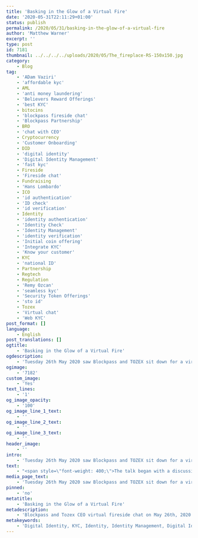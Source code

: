 ```yaml
---
title: 'Basking in the Glow of a Virtual Fire'
date: '2020-05-31T22:11:29+01:00'
status: publish
permalink: /2020/05/31/basking-in-the-glow-of-a-virtual-fire
author: 'Matthew Warner'
excerpt: ''
type: post
id: 7181
thumbnail: ../../../../uploads/2020/05/The_fireplace-RS-150x150.jpg
category:
    - Blog
tag:
    - 'ADam Vaziri'
    - 'affordable kyc'
    - AML
    - 'anti money laundering'
    - 'Believers Reward Offerings'
    - 'best KYC'
    - bitocins
    - 'blockpass fireside chat'
    - 'Blockpass Partnership'
    - BRO
    - 'chat with CEO'
    - Cryptocurrency
    - 'Customer Onboarding'
    - DID
    - 'digital identity'
    - 'Digital Identity Management'
    - 'fast kyc'
    - Fireside
    - 'Fireside chat'
    - Fundraising
    - 'Hans Lombardo'
    - ICO
    - 'id authentication'
    - 'ID check'
    - 'id verification'
    - Identity
    - 'identity authentication'
    - 'Identity Check'
    - 'Identity Management'
    - 'identity verification'
    - 'Initial coin offering'
    - 'Integrate KYC'
    - 'Know your customer'
    - KYC
    - 'national ID'
    - Partnership
    - Regtech
    - Regulation
    - 'Remy Ozcan'
    - 'seamless kyc'
    - 'Security Token Offerings'
    - 'sto id'
    - Tozex
    - 'Virtual chat'
    - 'Web KYC'
post_format: []
language:
    - English
post_translations: []
ogtitle:
    - 'Basking in the Glow of a Virtual Fire'
ogdescription:
    - 'Tuesday 26th May 2020 saw Blockpass and TOZEX sit down for a virtual fireside chat so the two companies could talk about their recent partnership, TOZEX’s latest development and the current state of regulations, crowdfunding, token markets and other areas. Moderated by Hans Lombardo, Blockpass COO, the CEOs of Blockpass and TOZEX, Adam Vaziri and Remy Ozcan, respectively gathered at three different computers in three different countries to come together as one in this time of isolation and discuss current news. '
ogimage:
    - '7182'
custom_image:
    - 'Yes'
text_lines:
    - '1'
og_image_opacity:
    - '100'
og_image_line_1_text:
    - ''
og_image_line_2_text:
    - ''
og_image_line_3_text:
    - ''
header_image:
    - ''
intro:
    - 'Tuesday 26th May 2020 saw Blockpass and TOZEX sit down for a virtual fireside chat so the two companies could talk about their recent partnership, TOZEX’s latest development and the current state of regulations, crowdfunding, token markets and other areas. Moderated by Hans Lombardo, Blockpass COO, the CEOs of Blockpass and TOZEX, Adam Vaziri and Remy Ozcan, respectively gathered at three different computers in three different countries to come together as one in this time of isolation and discuss current news. '
text:
    - "<span style=\"font-weight: 400;\">The talk began with a discussion of TOZEX, it’s origins and its goals. Ozcan described TOZEX as more than just a crypto exchange, being a bridge between primary and secondary market for digital assets, with a vision of providing the infrastructure for a token-based economy built off digital assets. TOZEX would allow entrepreneurs and investors to create, manage and exchange digital assets whilst being fully compliant with the regulatory frameworks around the world, hence TOZEX’s design as a tokenization platform. Ozcan believes that providing various tools to enter into this token based economy will be essential as he predicts that these assets will become the norm within 5 years or less.\_</span>\r\n\r\n<span style=\"font-weight: 400;\">The participants also discussed the importance of regulation in the space, with Vaziri examining the history of cryptocurrency and blockchain regulation from where it began as an unregulated and unknown entity to the current state where regulations are becoming standard following the past few years of regulatory developments. As regulations are so prevalent now, Vaziri explained how the concept of a solid identity solution being core to enabling regulatory compliance and that older, KYC and identity management is sub-par compared to what we need in the modern day with blockchain and cryptocurrency becoming increasingly important. Ozcan agreed with the analysis, pointing out that the industry needs regulation to professionalise and provide structure and to provide a more comfortable framework for everyone involved, with responsibilities and duties for those involved to remain compliant with the latest regulations and directives and facilitate a system which provides protection and safety whilst allowing for the evolution of systems and solutions. Ozcan also gave an overview of three different approaches taken by countries - applying existing regulations to blockchain and crypto, creating customized regulations, or simply to ban the new developments. Ozcan believed that a unique digital identity provides a way for these ecosystems to evolve without issues with regards to regulation, hence TOZEX’s decision to form a strategic partnership with Blockpass so the tokenization solution can provide professional tools to people in the industry whilst remaining compliant.\_</span>\r\n\r\n<span style=\"font-weight: 400;\">The Believer’s Reward Offering - launched the previous day was also discussed. Ozcan described the idea as an idea he hopes will change how blockchain startups can be funded by being the first crowdfunding platform based on stablecoins. Following blockchain values, the system is transparent, automated and immutable, coded onto smart contracts. This method will allow companies to finance their development by borrowing stablecoins from around the world, offering a sustainable alternative method to ICOs and STOs etc as it is designed to avoid ‘pump-and-dump’ issues, limit volatility and foster the growth of the token by treating all contributors equally. Investors can contribute with stablecoins and be fully reimbursed, 50% in the type of stablecoins used and 50% in TOZ tokens, with an additional interest rate depending on the amount invested and the time invested for. The investors can choose each quarter to withdraw tokens, sell them or to continue by staking them and thereby showing their continued confidence in the project. The choice to call the system the Believer’s Reward Offering was made to reflect the rewards reflecting the belief they have in the projects they choose to invest in. The pre-registration for this opened the day before this virtual fireside chat, providing bonuses to early adopters, but the main process will begin officially on 23rd June 2020</span>\r\n\r\n<span style=\"font-weight: 400;\">Lombardo then invited Vaziri to speak about the suitability of TOZEX as a partner for Blockpass. Vaziri then proceeded to the describe the mutually beneficial partnership being formed by the two companies whose goals so closely aligned, with Blockpass aiming to provide a simple and user-friendly solution to avoid the issues by traditional compliance methods, and with TOZEX at the cutting edge of providing new opportunities and pathways through blockchain technology and cryptocurrencies whilst seeking to be fully regulatory compliant. Ozcan added that Blockpass’ ability to simplify investor identification and the KYC process and enabling it to take place in seconds would allow TOZEX to have compliance at the forefront of its solution and would allow its users to create their unique digital identity quickly so they can effortlessly enter and navigate the TOZEX ecosystem.\_</span>\r\n\r\n<span style=\"font-weight: 400;\">The final part of the conversation centered around cypto markets and their performance in the past few months and what might happen over the course of the rest of the year. Vaziri drew some comparisons to other markets and their fluctuations, but looking at how the cryptomarket isn’t necessarily in opposition to financial markets, but is an alternative, and can balance financial markets whilst avoiding manipulation such as quantitative easing. Acknowledging the scope of the question, Vaziri talked about how the economy has changed over the ages, and how we find ourselves at its pinnacle with a diversified economy where all types of economy - physical, digital, crypto etc can coexist. Ozcan expanded, with insight from being an advisor to the European Parliament on the use of blockchain technology, discussing the current coronavirus pandemic, and highlighting that many banks and financial systems - even central banks - are exploring crypto solutions for the many benefits it could bring, including being able to be reactive in the distribution of its money due to the traceability and logging of transactions. Fighting fraud and terrorism financing, knowing where its money is and moving to a cashless society were huge potential advantages for the banks.\_</span>\r\n\r\n<span style=\"font-weight: 400;\">Concluding the virtual fireside chat, Lombardo invited Vazri and Ozcan to impart any final thoughts. Vaziri highlighted the importance of a strategic partner who shares goals so closely and the mutual benefits they can provide each other, hoping Blockpass and TOZEX would be able to continue to work closely and have many more meetings - hopefully eventually in person - to foster the good working partnership. Ozcan thanked Blockpass for its facilitation of easy and quick regulatory compliance and invited people to try TOZEX for free by visiting its website. He hoped the partnership would continue to grow and that the team would be able to attend the Paris Blockchain Summit when it was able to be hosted. </span>"
media_page_text:
    - 'Tuesday 26th May 2020 saw Blockpass and TOZEX sit down for a virtual fireside chat so the two companies could talk about their recent partnership, TOZEX’s latest development and the current state of regulations, crowdfunding, token markets and other areas. Moderated by Hans Lombardo, Blockpass COO, the CEOs of Blockpass and TOZEX, Adam Vaziri and Remy Ozcan, respectively gathered at three different computers in three different countries to come together as one in this time of isolation and discuss current news. '
pinned:
    - 'no'
metatitle:
    - 'Basking in the Glow of a Virtual Fire'
metadescription:
    - 'Blockpass and Tozex CEO virtual fireside chat on May 26th, 2020 to talk about their partnerships and recent crypto markets. Blockpass is now providing KYC solutions to Tozex as a layer of identity verification for customer onboarding. Check it out for their chat! '
metakeywords:
    - 'Digital Identity, KYC, Identity, Identity Management, Digital Identity Management, Fireside, TOZEX, Partnership, Fireside chat, Regulation, Know Your customer, Fast KYC, Seamless KYC, Integrate KYC, Web KYC, know your customer, customer onboarding, AML, anti money laundering, digital identity, identity, DID, best KYC, affordable KYC, regtech, identity verification, identity check, id check, id verification, sto id, BRO, Security Token Offerings, Believers Reward Offerings, ICO, Initial coin offering, bitocins, cryptocurrency, fundraising, national ID, id authentication, identity authentication, blockpass partnership, blockpass fireside chat, chat with CEO, Adam Vaziri, Remy Ozcan, Hans Lombardo, Virtual chat'
---
```

<!DOCTYPE html PUBLIC "-//W3C//DTD HTML 4.0 Transitional//EN" "http://www.w3.org/TR/REC-html40/loose.dtd">
<?xml encoding="UTF-8">
